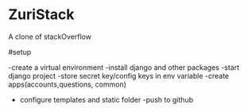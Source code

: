 # ZuriStack
A clone of stackOverflow

#setup

-create  a virtual environment
-install django and other packages
-start django project
-store secret key/config keys in env variable
-create apps(accounts,questions, common)
- configure templates and static folder
-push to github
